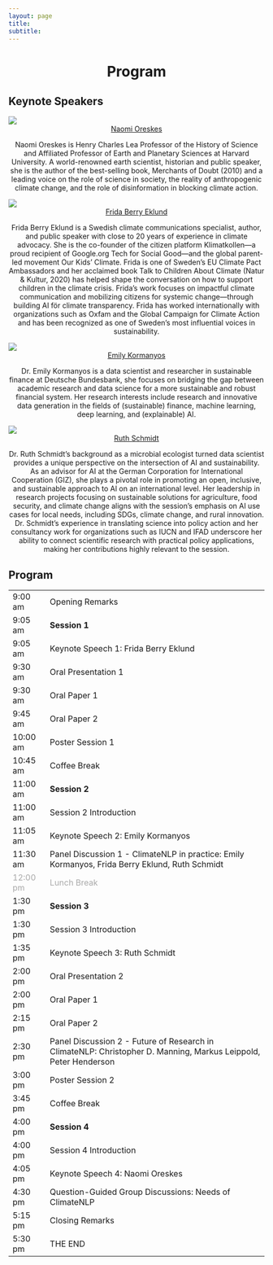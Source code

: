 ```yaml
---
layout: page
title: 
subtitle: 
---
```

<h1 style="text-align:center; margin-bottom:20pt; !important"> Program </h1>

<h2> Keynote Speakers </h2>
<img class="organiser-img" src='/assets/keynotes/naomi_oreskes.jpg'>
<div class="organiser-name" style="text-align: center;"> <a href="https://histsci.fas.harvard.edu/people/naomi-oreskes">Naomi Oreskes</a>
  <div class="speaker-affiliation" style="margin-top: 8px;">
    <p>Naomi Oreskes is Henry Charles Lea Professor of the History of Science and Affiliated Professor of Earth and Planetary Sciences at Harvard University. A world-renowned earth scientist, historian and public speaker, she is the author of the best-selling book, Merchants of Doubt (2010) and a leading voice on the role of science in society, the reality of anthropogenic climate change, and the role of disinformation in blocking climate action.</p>
  </div>
</div>

<img class="organiser-img" src='/assets/keynotes/frida.jpg'>
<div class="organiser-name" style="text-align: center;">
  <a href="https://webbdagarna.se/talare/frida-berry-eklund/">Frida Berry Eklund</a>
  <div class="speaker-affiliation" style="margin-top: 8px;">
    <p>Frida Berry Eklund is a Swedish climate communications specialist, author, and public speaker with close to 20 years of experience in climate advocacy. She is the co-founder of the citizen platform Klimatkollen—a proud recipient of Google.org Tech for Social Good—and the global parent-led movement Our Kids’ Climate. Frida is one of Sweden’s EU Climate Pact Ambassadors and her acclaimed book Talk to Children About Climate (Natur & Kultur, 2020) has helped shape the conversation on how to support children in the climate crisis. Frida’s work focuses on impactful climate communication and mobilizing citizens for systemic change—through building AI för climate transparency. Frida has worked internationally with organizations such as Oxfam and the Global Campaign for Climate Action and has been recognized as one of Sweden’s most influential voices in sustainability.</p>
  </div>
</div>
 
<img class="organiser-img" src='/assets/keynotes/emily.JPG'>
<div class="organiser-name" style="text-align: center;"> 
<a href="https://www.emilykormanyos.com/">Emily Kormanyos</a>
<div class="speaker-affiliation" style="margin-top: 8px;">
    <p>Dr. Emily Kormanyos is a data scientist and researcher in sustainable finance at Deutsche Bundesbank, she focuses on bridging the gap between academic research and data science for a more sustainable and robust financial system. Her research interests include  research and innovative data generation in the fields of (sustainable) finance, machine learning, deep learning, and (explainable) AI. </p>
  </div>
</div>

 
<img class="organiser-img" src='/assets/keynotes/ruth.jpg'>
<div class="organiser-name" style="text-align: center;"> <a href="https://aprigf.tw/speakers/ruth-schmidt/">Ruth Schmidt</a>
 <div class="speaker-affiliation" style="margin-top: 8px;">
    <p>Dr. Ruth Schmidt’s background as a microbial ecologist turned data scientist provides a unique perspective on the intersection of AI and sustainability. As an advisor for AI at the German Corporation for International Cooperation (GIZ), she plays a pivotal role in promoting an open, inclusive, and sustainable approach to AI on an international level. Her leadership in research projects focusing on sustainable solutions for agriculture, food security, and climate change aligns with the session’s emphasis on AI use cases for local needs, including SDGs, climate change, and rural innovation. Dr. Schmidt’s experience in translating science into policy action and her consultancy work for organizations such as IUCN and IFAD underscore her ability to connect scientific research with practical policy applications, making her contributions highly relevant to the session.</p>
  </div>
</div>


<h2> Program </h2>
<div class='program-table' style='font-size: 10pt; width:100%;'>
<table>
  <tr>
    <td>9:00 am</td>
    <td>Opening Remarks</td>
  </tr>
  <tr>
    <td>9:05 am</td>
    <td><b>Session 1</b></td>
  </tr>
  <tr>
    <td>9:05 am</td>
    <td>Keynote Speech 1: Frida Berry Eklund</td>
  </tr>
  <tr>
    <td>9:30 am</td>
    <td>Oral Presentation 1</td>
  </tr>
  <tr>
    <td>9:30 am</td>
    <td>Oral Paper 1</td>
  </tr>
  <tr>
    <td>9:45 am</td>
    <td>Oral Paper 2</td>
  </tr>
  <tr>
    <td>10:00 am</td>
    <td>Poster Session 1</td>
  </tr>
  <tr>
    <td>10:45 am</td>
    <td>Coffee Break</td>
  </tr>
  <tr>
    <td>11:00 am</td>
    <td><b>Session 2</b></td>
  </tr>
  <tr>
    <td>11:00 am</td>
    <td>Session 2 Introduction</td>
  </tr>
  <tr>
    <td>11:05 am</td>
    <td>Keynote Speech 2: Emily Kormanyos</td>
  </tr>
  <tr>
    <td>11:30 am</td>
    <td>Panel Discussion 1 - ClimateNLP in practice: Emily Kormanyos, Frida Berry Eklund, Ruth Schmidt</td>
  </tr>
  <tr style='color:darkgray;'>
    <td>12:00 pm</td>
    <td>Lunch Break</td>
  </tr>
  <tr>
    <td>1:30 pm</td>
    <td><b>Session 3</b></td>
  </tr>
  <tr>
    <td>1:30 pm</td>
    <td>Session 3 Introduction</td>
  </tr>
  <tr>
    <td>1:35 pm</td>
    <td>Keynote Speech 3: Ruth Schmidt</td>
  </tr>
  <tr>
    <td>2:00 pm</td>
    <td>Oral Presentation 2</td>
  </tr>
  <tr>
    <td>2:00 pm</td>
    <td>Oral Paper 1</td>
  </tr>
  <tr>
    <td>2:15 pm</td>
    <td>Oral Paper 2</td>
  </tr>
  <tr>
    <td>2:30 pm</td>
    <td>Panel Discussion 2 - Future of Research in ClimateNLP: Christopher D. Manning, Markus Leippold, Peter Henderson</td>
  </tr>
  <tr>
    <td>3:00 pm</td>
    <td>Poster Session 2</td>
  </tr>
  <tr>
    <td>3:45 pm</td>
    <td>Coffee Break</td>
  </tr>
  <tr>
    <td>4:00 pm</td>
    <td><b>Session 4</b></td>
  </tr>
  <tr>
    <td>4:00 pm</td>
    <td>Session 4 Introduction</td>
  </tr>
  <tr>
    <td>4:05 pm</td>
    <td>Keynote Speech 4: Naomi Oreskes</td>
  </tr>
  <tr>
    <td>4:30 pm</td>
    <td>
      Question-Guided Group Discussions: Needs of ClimateNLP
    </td>
  </tr>
  <tr>
    <td>5:15 pm</td>
    <td>Closing Remarks</td>
  </tr>
  <tr>
    <td>5:30 pm</td>
    <td>THE END</td>
  </tr>
</table>
</div>



